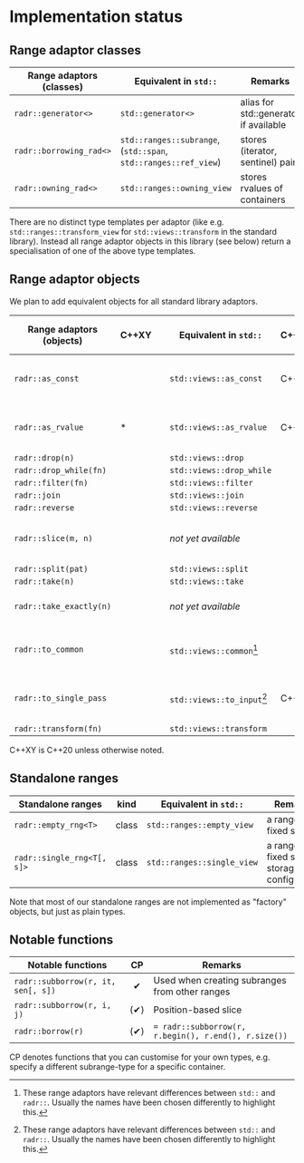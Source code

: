 # Implementation status

## Range adaptor classes


| Range adaptors (classes)   | Equivalent in `std::`                                           | Remarks                                         |
|----------------------------|-----------------------------------------------------------------|-------------------------------------------------|
| `radr::generator<>`        | `std::generator<>`                                              | alias for std::generator if available           |
| `radr::borrowing_rad<>`    | `std::ranges::subrange`, (`std::span`, `std::ranges::ref_view`) | stores (iterator, sentinel) pair                |
| `radr::owning_rad<>`       | `std::ranges::owning_view`                                      | stores rvalues of containers                    |

There are no distinct type templates per adaptor (like e.g. `std::ranges::transform_view` for `std::views::transform` in the standard library).
Instead all range adaptor objects in this library (see below) return a specialisation of one of the above type templates.

## Range adaptor objects

We plan to add equivalent objects for all standard library adaptors.

| Range adaptors (objects) | C++XY | | Equivalent in `std::`          | C++XY | Differences of `radr` objects            |
|--------------------------|-------|-|--------------------------------|-------|------------------------------------------|
| `radr::as_const`         |       | | `std::views::as_const`         | C++23 | make the range *and* its elements const  |
| `radr::as_rvalue`        | *     | | `std::views::as_rvalue`        | C++23 | *returns only input ranges in C++20      |
| `radr::drop(n)`          |       | | `std::views::drop`             |       |                                          |
| `radr::drop_while(fn)`   |       | | `std::views::drop_while`       |       |                                          |
| `radr::filter(fn)`       |       | | `std::views::filter`           |       |                                          |
| `radr::join`             |       | | `std::views::join`             |       |                                          |
| `radr::reverse`          |       | | `std::views::reverse`          |       |                                          |
| `radr::slice(m, n)`      |       | | *not yet available*            |       | get subrange between m and n             |
| `radr::split(pat)`       |       | | `std::views::split`            |       |                                          |
| `radr::take(n)`          |       | | `std::views::take`             |       |                                          |
| `radr::take_exactly(n)`  |       | | *not yet available*            |       | turns unsized into sized                 |
| `radr::to_common`        |       | | `std::views::common`[^diff]    |       | turns non-common into common             |
| `radr::to_single_pass`   |       | | `std::views::to_input`[^diff]  | C++26 | demotes range category to input          |
| `radr::transform(fn)`    |       | | `std::views::transform`        |       |                                          |

C++XY is C++20 unless otherwise noted.

[^diff]: These range adaptors have relevant differences between `std::` and `radr::`. Usually the names have been chosen differently to highlight this.

## Standalone ranges

| Standalone ranges          | kind  | Equivalent in `std::`      | Remarks                                              |
|----------------------------|:-----:|----------------------------|------------------------------------------------------|
| `radr::empty_rng<T>`       | class | `std::ranges::empty_view`  | a range of fixed size 0                              |
| `radr::single_rng<T[, s]>` | class | `std::ranges::single_view` | a range of fixed size 1; storage configurable        |

Note that most of our standalone ranges are not implemented as "factory" objects, but just as plain types.


## Notable functions

| Notable functions                  | CP   | Remarks                                              |
|------------------------------------|:----:|------------------------------------------------------|
| `radr::subborrow(r, it, sen[, s])` | ✔   | Used when creating subranges from other ranges        |
| `radr::subborrow(r, i, j)`         | (✔) | Position-based slice                                  |
| `radr::borrow(r)`                  | (✔) | `= radr::subborrow(r, r.begin(), r.end(), r.size())`  |

CP denotes functions that you can customise for your own types, e.g. specify a different subrange-type for a specific container.
